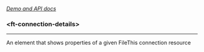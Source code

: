 [_Demo and API docs_](https://filethis.github.io/ft-connection-details/components/ft-connection-details/)

### \<ft-connection-details\>

-----------------------------------------------------------

An element that shows properties of a given FileThis connection resource